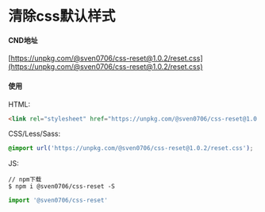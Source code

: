 # 清除css默认样式

#### CND地址
[https://unpkg.com/@sven0706/css-reset@1.0.2/reset.css](https://unpkg.com/@sven0706/css-reset@1.0.2/reset.css)

#### 使用
HTML:
```html
<link rel="stylesheet" href="https://unpkg.com/@sven0706/css-reset@1.0.2/reset.css" />
```

CSS/Less/Sass:
```css
@import url('https://unpkg.com/@sven0706/css-reset@1.0.2/reset.css');
```

JS:

```
// npm下载
$ npm i @sven0706/css-reset -S
```
```js
import '@sven0706/css-reset'
```


